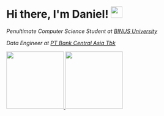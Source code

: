 # Hi there, I'm Daniel! <img src="https://raw.githubusercontent.com/MartinHeinz/MartinHeinz/master/wave.gif" width="30px">

_Penultimate Computer Science Student at [BINUS University](https://binus.ac.id/)_

_Data Engineer at [PT Bank Central Asia Tbk](https://www.bca.co.id/)_


 
<a href="https://github.com/dzniel">
  <img height="150em" src="https://github-readme-stats.vercel.app/api?username=dzniel&theme=buefy&show_icons=true"/>
  <img height="150em" src="https://github-readme-stats.vercel.app/api/top-langs/?username=dzniel&theme=buefy&layout=compact"/>
 </a>
            
            
<!--
**dzniel/dzniel** is a ✨ _special_ ✨ repository because its `README.md` (this file) appears on your GitHub profile.

Here are some ideas to get you started:

- 🔭 I’m currently working on ...
- 🌱 I’m currently learning ...
- 👯 I’m looking to collaborate on ...
- 🤔 I’m looking for help with ...
- 💬 Ask me about ...
- 📫 How to reach me: ...
- 😄 Pronouns: ...
- ⚡ Fun fact: ...
-->
